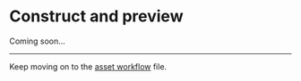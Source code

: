 # Construct and preview

Coming soon...

<hr>

Keep moving on to the [asset workflow](../asset-workflow/index.md) file.